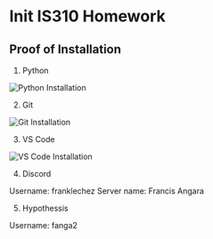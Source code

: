# Init IS310 Homework

## Proof of Installation

1. Python

![Python Installation](images/python-installation.png)

2. Git

![Git Installation](images/git-installation.png)

3. VS Code

![VS Code Installation](images/vscode-installation.png)

4. Discord

Username: franklechez
Server name: Francis Angara

5. Hypothessis

Username: fanga2
